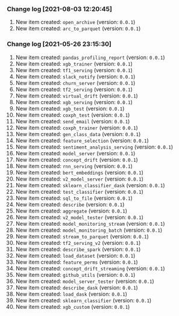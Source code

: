 ### Change log [2021-08-03 12:20:45]
1. New item created: `open_archive` (version: `0.0.1`)
2. New item created: `arc_to_parquet` (version: `0.0.1`)

### Change log [2021-05-26 23:15:30]
1. New item created: `pandas_profiling_report` (version: `0.0.1`)
2. New item created: `xgb_trainer` (version: `0.0.1`)
3. New item created: `tf1_serving` (version: `0.0.1`)
4. New item created: `slack_notify` (version: `0.0.1`)
5. New item created: `churn_server` (version: `0.0.1`)
6. New item created: `tf2_serving` (version: `0.0.1`)
7. New item created: `virtual_drift` (version: `0.0.1`)
8. New item created: `xgb_serving` (version: `0.0.1`)
9. New item created: `xgb_test` (version: `0.0.1`)
10. New item created: `coxph_test` (version: `0.0.1`)
11. New item created: `send_email` (version: `0.0.1`)
12. New item created: `coxph_trainer` (version: `0.0.1`)
13. New item created: `gen_class_data` (version: `0.0.1`)
14. New item created: `feature_selection` (version: `0.0.1`)
15. New item created: `sentiment_analysis_serving` (version: `0.0.1`)
16. New item created: `model_server` (version: `0.0.1`)
17. New item created: `concept_drift` (version: `0.0.1`)
18. New item created: `rnn_serving` (version: `0.0.1`)
19. New item created: `bert_embeddings` (version: `0.0.1`)
20. New item created: `v2_model_server` (version: `0.0.1`)
21. New item created: `sklearn_classifier_dask` (version: `0.0.1`)
22. New item created: `test_classifier` (version: `0.0.1`)
23. New item created: `sql_to_file` (version: `0.0.1`)
24. New item created: `describe` (version: `0.0.1`)
25. New item created: `aggregate` (version: `0.0.1`)
26. New item created: `v2_model_tester` (version: `0.0.1`)
27. New item created: `model_monitoring_stream` (version: `0.0.1`)
28. New item created: `model_monitoring_batch` (version: `0.0.1`)
29. New item created: `stream_to_parquet` (version: `0.0.1`)
30. New item created: `tf2_serving_v2` (version: `0.0.1`)
31. New item created: `describe_spark` (version: `0.0.1`)
32. New item created: `load_dataset` (version: `0.0.1`)
33. New item created: `feature_perms` (version: `0.0.1`)
34. New item created: `concept_drift_streaming` (version: `0.0.1`)
35. New item created: `github_utils` (version: `0.0.1`)
36. New item created: `model_server_tester` (version: `0.0.1`)
37. New item created: `describe_dask` (version: `0.0.1`)
38. New item created: `load_dask` (version: `0.0.1`)
39. New item created: `sklearn_classifier` (version: `0.0.1`)
40. New item created: `xgb_custom` (version: `0.0.1`)

